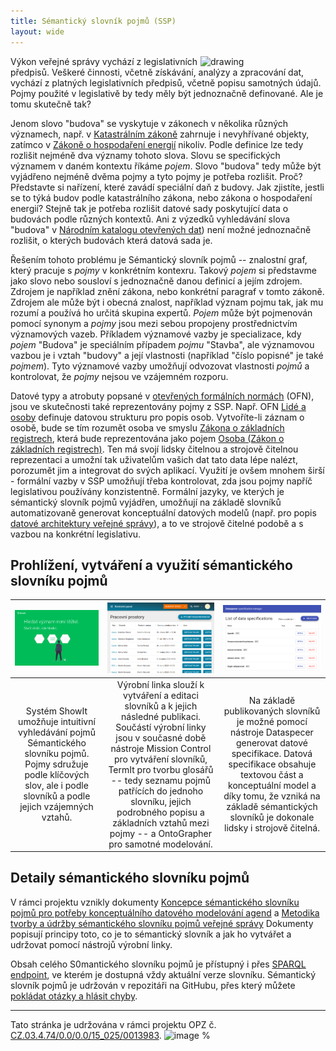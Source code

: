 ```yaml
---
title: Sémantický slovník pojmů (SSP)
layout: wide
---
```


<img src="https://user-images.githubusercontent.com/1140626/118179053-109e2c80-b435-11eb-9400-e960efecc284.png" alt="drawing" width="200" align="right"/>

Výkon veřejné správy vychází z legislativních předpisů. Veškeré činnosti, včetně získávání, analýzy a zpracování dat, vychází z platných legislativních předpisů, včetně popisu samotných údajů. Pojmy použité v legislativě by tedy měly být jednoznačně definované. Ale je tomu skutečně tak?

Jenom slovo "budova" se vyskytuje v zákonech v několika různých významech, např. v [Katastrálním zákoně](https://www.zakonyprolidi.cz/cs/2013-256#p2-1-l) zahrnuje i nevyhřívané objekty, zatímco v [Zákoně o hospodaření energií](https://www.zakonyprolidi.cz/cs/2000-406#p2-1-p) nikoliv. Podle definice lze tedy rozlišit nejméně dva významy tohoto slova. Slovu se specifických významem v daném kontextu říkáme _pojem_. Slovo "budova" tedy může být vyjádřeno nejméně dvěma pojmy a tyto pojmy je potřeba rozlišit. Proč? Představte si nařízení, které zavádí speciální daň z budovy. Jak zjistíte, jestli se to týká budov podle katastrálního zákona, nebo zákona o hospodaření energií? Stejně tak je potřeba rozlišit datové sady poskytující data o budovách podle různých kontextů. Ani z výzedků vyhledávání slova "budova" v [Národním katalogu otevřených dat](https://data.gov.cz/datov%C3%A9-sady?dotaz=budovy)) není možné jednoznačně rozlišit, o kterých budovách která datová sada je.

Řešením tohoto problému je Sémantický slovník pojmů -- znalostní graf, který pracuje s _pojmy_ v konkrétním kontexru. Takový _pojem_ si představme jako slovo nebo sousloví s jednoznačně danou definicí a jejím zdrojem. Zdrojem je například znění zákona, nebo konkrétní paragraf v tomto zákoně. Zdrojem ale může být i obecná znalost, například význam pojmu tak, jak mu rozumí a používá ho určitá skupina expertů. _Pojem_ může být pojmenován pomocí synonym a _pojmy_ jsou mezi sebou propojeny prostřednictvím významových vazeb. Příkladem významové vazby je specializace, kdy _pojem_ "Budova" je speciálním případem _pojmu_ "Stavba", ale významovou vazbou je i vztah "budovy" a její vlastnosti (například "číslo popisné" je také _pojmem_). Tyto významové vazby umožňují odvozovat vlastnosti _pojmů_ a kontrolovat, že _pojmy_ nejsou ve vzájemném rozporu.

Datové typy a atrobuty popsané v [otevřených formálních normách](https://opendata.gov.cz/otev%C5%99en%C3%A9-form%C3%A1ln%C3%AD-normy:start) (OFN), jsou ve skutečnosti také reprezentovány pojmy z SSP. Např. OFN [Lidé a osoby](https://ofn.gov.cz/lid%C3%A9-a-osoby/2020-07-01/) definuje datovou strukturu pro popis osob. Vytvoříte-li záznam o osobě, bude se tím rozumět osoba ve smyslu [Zákona o základních registrech](https://www.zakonyprolidi.cz/cs/2009-111#p25), která bude reprezentována jako pojem [Osoba (Zákon o základních registrech)](https://slovník.gov.cz/legislativní/sbírka/111/2009/pojem/osoba). Ten má svojí lidsky čitelnou a strojově čitelnou reprezentaci a umožní tak uživatelům vašich dat tato data lépe nalézt, porozumět jim a integrovat do svých aplikací. Využití je ovšem mnohem širší - formální vazby v SSP umožňují třeba kontrolovat, zda jsou pojmy napříč legislativou používány konzistentně. Formální jazyky, ve kterých je sémantický slovník pojmů vyjádřen, umožňují na základě slovníků automatizovaně generovat konceptuální datových modelů (např. pro popis [datové architektury veřejné správy](https://archi.gov.cz/nar-dokument:architektonicke_uloziste_a_nastroj)), a to ve strojově čitelné podobě a s vazbou na konkrétní legislativu.

## Prohlížení, vytváření a využití sémantického slovníku pojmů

[![](showit.png)](https://slovník.gov.cz/prohlížíme/) | [![](mission.png)](https://slovník.gov.cz/modelujeme/)  | [![](dataspecer.png)](https://slovník.gov.cz/generujeme/)
:----------------:|:---------------:|:--------------:
Systém ShowIt umožňuje intuitivní vyhledávání pojmů Sémantického slovníku pojmů. Pojmy sdružuje podle klíčových slov, ale i podle slovníků a podle jejich vzájemných vztahů. | Výrobní linka slouží k vytváření a editaci slovníků a k jejich následné publikaci. Součástí výrobní linky jsou v současné době nástroje Mission Control pro vytváření slovníků, TermIt pro tvorbu glosářů -- tedy seznamu pojmů patřících do jednoho slovníku, jejich podrobného popisu a základních vztahů mezi pojmy -- a OntoGrapher pro samotné modelování. | Na základě publikovaných slovníků je možné pomocí nástroje Dataspecer generovat datové specifikace. Datová specifikace obsahuje textovou část a konceptuální model a díky tomu, že vzniká na základě sémantických slovníků je dokonale lidsky i strojově čitelná.

## Detaily sémantického slovníku pojmů

V rámci projektu vznikly dokumenty [Koncepce sémantického slovníku pojmů pro potřeby konceptuálního datového modelování agend](https://drive.google.com) a [Metodika tvorby a údržby sémantického slovníku pojmů veřejné správy](https://drive.google.com)
Dokumenty popisují principy toto, co je to sémantický slovník a jak ho vytvářet a udržovat pomocí nástrojů výrobní linky.

Obsah celého S0mantického slovníku pojmů je přístupný i přes [SPARQL endpoint](https://slovník.gov.cz/sparql), ve kterém je dostupná vždy aktuální verze slovníku. Sémantický slovník pojmů je udržován v repozitáři na GitHubu, přes který můžete [pokládat otázky a hlásit chyby](https://github.com/opendata-mvcr/ssp/issues).

----
Tato stránka je udržována v rámci projektu OPZ č. [CZ.03.4.74/0.0/0.0/15_025/0013983](https://esf2014.esfcr.cz/PublicPortal/Views/Projekty/Public/ProjektDetailPublicPage.aspx?action=get&datovySkladId=F5E162B2-15EC-4BBE-9ABD-066388F3D412).
![image](opz_logo.a20771c7.svg)
%
